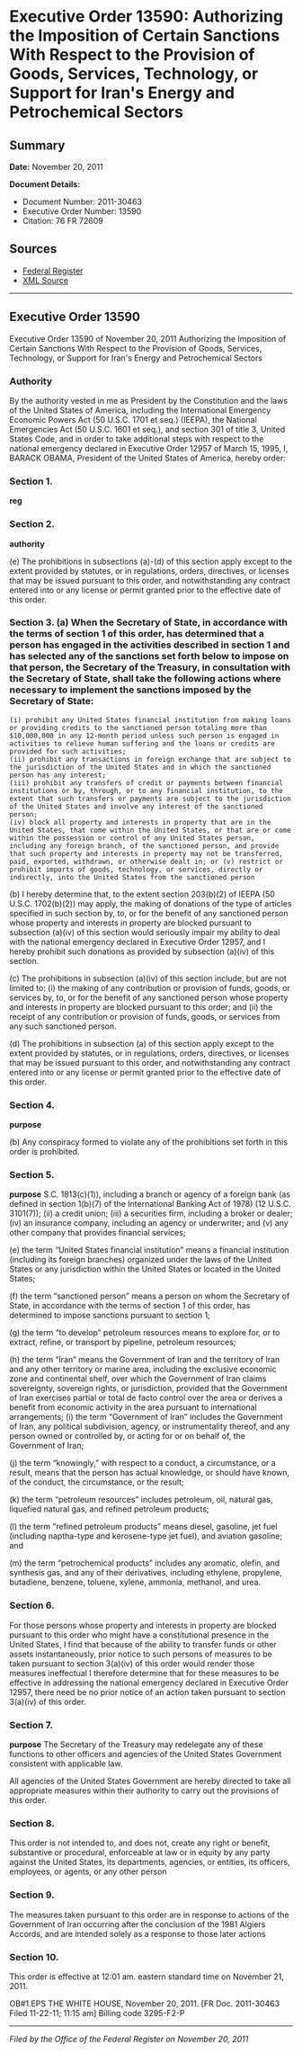 # Executive Order 13590: Authorizing the Imposition of Certain Sanctions With Respect to the Provision of Goods, Services, Technology, or Support for Iran's Energy and Petrochemical Sectors

## Summary

**Date:** November 20, 2011

**Document Details:**
- Document Number: 2011-30463
- Executive Order Number: 13590
- Citation: 76 FR 72609

## Sources
- [Federal Register](https://www.federalregister.gov/documents/2011/11/23/2011-30463/authorizing-the-imposition-of-certain-sanctions-with-respect-to-the-provision-of-goods-services)
- [XML Source](https://www.federalregister.gov/documents/full_text/xml/2011/11/23/2011-30463.xml)

---

## Executive Order 13590

Executive Order 13590 of November 20, 2011
Authorizing the Imposition of Certain Sanctions With Respect to the Provision of Goods, Services, Technology, or Support for Iran's Energy and Petrochemical Sectors
### Authority

By the authority vested in me as President by the Constitution and the laws of the United States of America, including the International Emergency Economic Powers Act (50 U.S.C. 1701 
et seq.) 
(IEEPA), the National Emergencies Act (50 U.S.C. 1601 
et seq.), 
and section 301 of title 3, United States Code, and in order to take additional steps with respect to the national emergency declared in Executive Order 12957 of March 15, 1995, 
I, BARACK OBAMA, President of the United States of America, hereby order:
### Section 1.

**reg**

### Section 2.

**authority**

(e) The prohibitions in subsections (a)-(d) of this section apply except to the extent provided by statutes, or in regulations, orders, directives, or licenses that may be issued pursuant to this order, and notwithstanding any contract entered into or any license or permit granted prior to the effective date of this order.
### Section 3. (a)  When the Secretary of State, in accordance with the terms of section 1 of this order, has determined that a person has engaged in the activities described in section 1 and has selected any of the sanctions set forth below to impose on that person, the Secretary of the Treasury, in consultation with the Secretary of State, shall take the following actions where necessary to implement the sanctions imposed by the Secretary of State:

    (i) prohibit any United States financial institution from making loans or providing credits to the sanctioned person totaling more than $10,000,000 in any 12-month period unless such person is engaged in activities to relieve human suffering and the loans or credits are provided for such activities;
    (ii) prohibit any transactions in foreign exchange that are subject to the jurisdiction of the United States and in which the sanctioned person has any interest;
    (iii) prohibit any transfers of credit or payments between financial institutions or by, through, or to any financial institution, to the extent that such transfers or payments are subject to the jurisdiction of the United States and involve any interest of the sanctioned person;
    (iv) block all property and interests in property that are in the United States, that come within the United States, or that are or come within the possession or control of any United States person, including any foreign branch, of the sanctioned person, and provide that such property and interests in property may not be transferred, paid, exported, withdrawn, or otherwise dealt in; or (v) restrict or prohibit imports of goods, technology, or services, directly or indirectly, into the United States from the sanctioned person

(b) I hereby determine that, to the extent section 203(b)(2) of IEEPA (50 U.S.C. 1702(b)(2)) may apply, the making of donations of the type of articles specified in such section by, to, or for the benefit of any sanctioned person whose property and interests in property are blocked pursuant to subsection (a)(iv) of this section would seriously impair my ability to deal with the national emergency declared in Executive Order 12957, and I hereby prohibit such donations as provided by subsection (a)(iv) of this section.

(c) The prohibitions in subsection (a)(iv) of this section include, but are not limited to:
    (i) the making of any contribution or provision of funds, goods, or services by, to, or for the benefit of any sanctioned person whose property and interests in property are blocked pursuant to this order; and
    (ii) the receipt of any contribution or provision of funds, goods, or services from any such sanctioned person.

(d) The prohibitions in subsection (a) of this section apply except to the extent provided by statutes, or in regulations, orders, directives, or licenses that may be issued pursuant to this order, and notwithstanding any contract entered into or any license or permit granted prior to the effective date of this order.
### Section 4.

**purpose**

(b) Any conspiracy formed to violate any of the prohibitions set forth in this order is prohibited.
### Section 5.

**purpose**
S.C. 1813(c)(1)), including a branch or agency of a foreign bank (as defined in section 1(b)(7) of the International Banking Act of 1978) (12 U.S.C. 3101(7)); (ii) a credit union; (iii) a securities firm, including a broker or dealer; (iv) an insurance company, including an agency or underwriter; and (v) any other company that provides financial services;

(e) the term “United States financial institution” means a financial institution (including its foreign branches) organized under the laws of the United States or any jurisdiction within the United States or located in the United States;

(f) the term “sanctioned person” means a person on whom the Secretary of State, in accordance with the terms of section 1 of this order, has determined to impose sanctions pursuant to section 1;

(g) the term “to develop” petroleum resources means to explore for, or to extract, refine, or transport by pipeline, petroleum resources;

(h) the term “Iran” means the Government of Iran and the territory of Iran and any other territory or marine area, including the exclusive economic zone and continental shelf, over which the Government of Iran claims sovereignty, sovereign rights, or jurisdiction, provided that the Government of Iran exercises partial or total de facto control over the area or derives a benefit from economic activity in the area pursuant to international arrangements;
    (i) the term “Government of Iran” includes the Government of Iran, any political subdivision, agency, or instrumentality thereof, and any person owned or controlled by, or acting for or on behalf of, the Government of Iran;

(j) the term “knowingly,” with respect to a conduct, a circumstance, or a result, means that the person has actual knowledge, or should have known, of the conduct, the circumstance, or the result;

(k) the term “petroleum resources” includes petroleum, oil, natural gas, liquefied natural gas, and refined petroleum products;

(l) the term “refined petroleum products” means diesel, gasoline, jet fuel (including naptha-type and kerosene-type jet fuel), and aviation gasoline; and

(m) the term “petrochemical products” includes any aromatic, olefin, and synthesis gas, and any of their derivatives, including ethylene, propylene, butadiene, benzene, toluene, xylene, ammonia, methanol, and urea.
### Section 6.

For those persons whose property and interests in property are blocked pursuant to this order who might have a constitutional presence in the United States, I find that because of the ability to transfer funds or other assets instantaneously, prior notice to such persons of measures to be taken pursuant to section 3(a)(iv) of this order would render those measures ineffectual  I therefore determine that for these measures to be effective in addressing the national emergency declared in Executive Order 12957, there need be no prior notice of an action taken pursuant to section 3(a)(iv) of this order.
### Section 7.

**purpose**
  The Secretary of the Treasury may redelegate any of these functions to other officers and agencies of the United States Government consistent with applicable law.

All agencies of the United States Government are hereby directed to take all appropriate measures within their authority to carry out the provisions of this order.
### Section 8.

This order is not intended to, and does not, create any right or benefit, substantive or procedural, enforceable at law or in equity by any party against the United States, its departments, agencies, or entities, its officers, employees, or agents, or any other person
### Section 9.

The measures taken pursuant to this order are in response to actions of the Government of Iran occurring after the conclusion of the 1981 Algiers Accords, and are intended solely as a response to those later actions
### Section 10.

This order is effective at 12:01 am. eastern standard time on November 21, 2011.

OB#1.EPS
THE WHITE HOUSE,
November 20, 2011.
[FR Doc. 2011-30463
Filed 11-22-11; 11:15 am]
Billing code 3295-F2-P

---

*Filed by the Office of the Federal Register on November 20, 2011*
